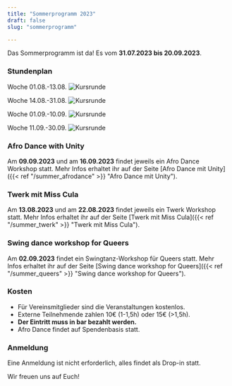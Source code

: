 ```yaml
---
title: "Sommerprogramm 2023"
draft: false
slug: "sommerprogramm"

---
```


Das Sommerprogramm ist da! Es vom **31.07.2023 bis 20.09.2023**.

### Stundenplan

Woche 01.08.-13.08.
![Kursrunde](../summer_schedule_aug_01.jpg)

Woche 14.08.-31.08.
![Kursrunde](../summer_schedule_aug_02.jpg)

Woche 01.09.-10.09.
![Kursrunde](../summer_schedule_sep_01.jpg)

Woche 11.09.-30.09.
![Kursrunde](../summer_schedule_sep_02.jpg)

### Afro Dance with Unity
Am **09.09.2023** und am **16.09.2023** findet jeweils ein Afro Dance Workshop statt. Mehr Infos erhaltet ihr auf der Seite [Afro Dance mit Unity]({{< ref "/summer_afrodance" >}} "Afro Dance mit Unity"). 

### Twerk mit Miss Cula
Am **13.08.2023** und am **22.08.2023** findet jeweils ein Twerk Workshop statt. Mehr Infos erhaltet ihr auf der Seite [Twerk mit Miss Cula]({{< ref "/summer_twerk" >}} "Twerk mit Miss Cula").

### Swing dance workshop for Queers
Am **02.09.2023** findet ein Swingtanz-Workshop für Queers statt. Mehr Infos erhaltet ihr auf der Seite [Swing dance workshop for Queers]({{< ref "/summer_queers" >}} "Swing dance workshop for Queers").

### Kosten
- Für Vereinsmitglieder sind die Veranstaltungen kostenlos.
- Externe Teilnehmende zahlen 10€ (1-1,5h) oder 15€ (>1,5h). 
- **Der Eintritt muss in bar bezahlt werden.**
- Afro Dance findet auf Spendenbasis statt. 

### Anmeldung
Eine Anmeldung ist nicht erforderlich, alles findet als Drop-in statt.

Wir freuen uns auf Euch!